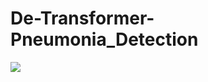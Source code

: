 # De-Transformer-Pneumonia_Detection
<img src='https://github.com/Jaykumaran/De-Transformer-Pneumonia_Detection/blob/main/test3.png'>
